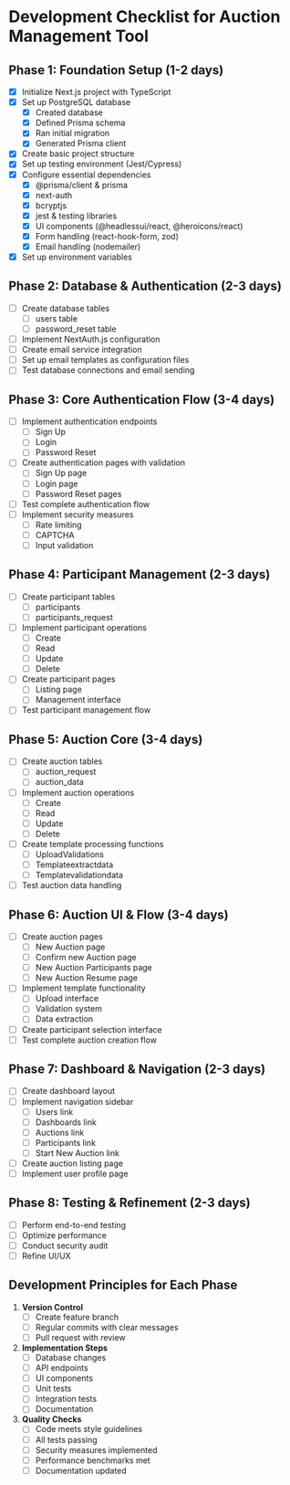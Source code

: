 # Development Checklist for Auction Management Tool

## Phase 1: Foundation Setup (1-2 days)
- [x] Initialize Next.js project with TypeScript
- [x] Set up PostgreSQL database
  - [x] Created database
  - [x] Defined Prisma schema
  - [x] Ran initial migration
  - [x] Generated Prisma client
- [x] Create basic project structure
- [x] Set up testing environment (Jest/Cypress)
- [x] Configure essential dependencies
  - [x] @prisma/client & prisma
  - [x] next-auth
  - [x] bcryptjs
  - [x] jest & testing libraries
  - [x] UI components (@headlessui/react, @heroicons/react)
  - [x] Form handling (react-hook-form, zod)
  - [x] Email handling (nodemailer)
- [x] Set up environment variables

## Phase 2: Database & Authentication (2-3 days)
- [ ] Create database tables
  - [ ] users table
  - [ ] password_reset table
- [ ] Implement NextAuth.js configuration
- [ ] Create email service integration
- [ ] Set up email templates as configuration files
- [ ] Test database connections and email sending

## Phase 3: Core Authentication Flow (3-4 days)
- [ ] Implement authentication endpoints
  - [ ] Sign Up
  - [ ] Login
  - [ ] Password Reset
- [ ] Create authentication pages with validation
  - [ ] Sign Up page
  - [ ] Login page
  - [ ] Password Reset pages
- [ ] Test complete authentication flow
- [ ] Implement security measures
  - [ ] Rate limiting
  - [ ] CAPTCHA
  - [ ] Input validation

## Phase 4: Participant Management (2-3 days)
- [ ] Create participant tables
  - [ ] participants
  - [ ] participants_request
- [ ] Implement participant operations
  - [ ] Create
  - [ ] Read
  - [ ] Update
  - [ ] Delete
- [ ] Create participant pages
  - [ ] Listing page
  - [ ] Management interface
- [ ] Test participant management flow

## Phase 5: Auction Core (3-4 days)
- [ ] Create auction tables
  - [ ] auction_request
  - [ ] auction_data
- [ ] Implement auction operations
  - [ ] Create
  - [ ] Read
  - [ ] Update
  - [ ] Delete
- [ ] Create template processing functions
  - [ ] UploadValidations
  - [ ] Templateextractdata
  - [ ] Templatevalidationdata
- [ ] Test auction data handling

## Phase 6: Auction UI & Flow (3-4 days)
- [ ] Create auction pages
  - [ ] New Auction page
  - [ ] Confirm new Auction page
  - [ ] New Auction Participants page
  - [ ] New Auction Resume page
- [ ] Implement template functionality
  - [ ] Upload interface
  - [ ] Validation system
  - [ ] Data extraction
- [ ] Create participant selection interface
- [ ] Test complete auction creation flow

## Phase 7: Dashboard & Navigation (2-3 days)
- [ ] Create dashboard layout
- [ ] Implement navigation sidebar
  - [ ] Users link
  - [ ] Dashboards link
  - [ ] Auctions link
  - [ ] Participants link
  - [ ] Start New Auction link
- [ ] Create auction listing page
- [ ] Implement user profile page

## Phase 8: Testing & Refinement (2-3 days)
- [ ] Perform end-to-end testing
- [ ] Optimize performance
- [ ] Conduct security audit
- [ ] Refine UI/UX

## Development Principles for Each Phase
1. **Version Control**
   - [ ] Create feature branch
   - [ ] Regular commits with clear messages
   - [ ] Pull request with review

2. **Implementation Steps**
   - [ ] Database changes
   - [ ] API endpoints
   - [ ] UI components
   - [ ] Unit tests
   - [ ] Integration tests
   - [ ] Documentation

3. **Quality Checks**
   - [ ] Code meets style guidelines
   - [ ] All tests passing
   - [ ] Security measures implemented
   - [ ] Performance benchmarks met
   - [ ] Documentation updated
